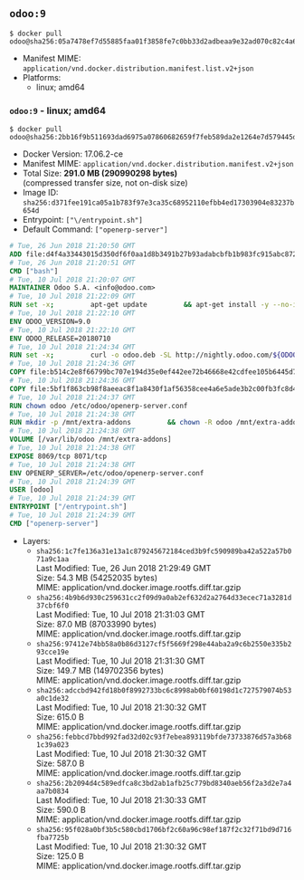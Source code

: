 ## `odoo:9`

```console
$ docker pull odoo@sha256:05a7478ef7d55885faa01f3858fe7c0bb33d2adbeaa9e32ad070c82c4a63c087
```

-	Manifest MIME: `application/vnd.docker.distribution.manifest.list.v2+json`
-	Platforms:
	-	linux; amd64

### `odoo:9` - linux; amd64

```console
$ docker pull odoo@sha256:2bb16f9b511693dad6975a07860682659f7feb589da2e1264e7d579445dcdbf3
```

-	Docker Version: 17.06.2-ce
-	Manifest MIME: `application/vnd.docker.distribution.manifest.v2+json`
-	Total Size: **291.0 MB (290990298 bytes)**  
	(compressed transfer size, not on-disk size)
-	Image ID: `sha256:d371fee191ca05a1b783f97e3ca35c68952110efbb4ed17303904e83237b654d`
-	Entrypoint: `["\/entrypoint.sh"]`
-	Default Command: `["openerp-server"]`

```dockerfile
# Tue, 26 Jun 2018 21:20:50 GMT
ADD file:d4f4a33443015d350df6f0aa1d8b3491b27b93adabcbfb1b983fc915abc8723b in / 
# Tue, 26 Jun 2018 21:20:51 GMT
CMD ["bash"]
# Tue, 10 Jul 2018 21:20:07 GMT
MAINTAINER Odoo S.A. <info@odoo.com>
# Tue, 10 Jul 2018 21:22:09 GMT
RUN set -x;         apt-get update         && apt-get install -y --no-install-recommends             ca-certificates             curl             node-less             python-gevent             python-pip             python-renderpm             python-support             python-watchdog         && curl -o wkhtmltox.deb -SL http://nightly.odoo.com/extra/wkhtmltox-0.12.1.2_linux-jessie-amd64.deb         && echo '40e8b906de658a2221b15e4e8cd82565a47d7ee8 wkhtmltox.deb' | sha1sum -c -         && dpkg --force-depends -i wkhtmltox.deb         && apt-get -y install -f --no-install-recommends         && apt-get purge -y --auto-remove -o APT::AutoRemove::RecommendsImportant=false -o APT::AutoRemove::SuggestsImportant=false npm         && rm -rf /var/lib/apt/lists/* wkhtmltox.deb         && pip install psycogreen==1.0
# Tue, 10 Jul 2018 21:22:10 GMT
ENV ODOO_VERSION=9.0
# Tue, 10 Jul 2018 21:22:10 GMT
ENV ODOO_RELEASE=20180710
# Tue, 10 Jul 2018 21:24:34 GMT
RUN set -x;         curl -o odoo.deb -SL http://nightly.odoo.com/${ODOO_VERSION}/nightly/deb/odoo_${ODOO_VERSION}c.${ODOO_RELEASE}_all.deb         && echo '79ec48555a83507ba8956f4bb25840f5c033178a odoo.deb' | sha1sum -c -         && dpkg --force-depends -i odoo.deb         && apt-get update         && apt-get -y install -f --no-install-recommends         && rm -rf /var/lib/apt/lists/* odoo.deb
# Tue, 10 Jul 2018 21:24:36 GMT
COPY file:b514c2e8f66799bc707e194d35e0ef442ee72b46668e42cdfee105b6445d7eb0 in / 
# Tue, 10 Jul 2018 21:24:36 GMT
COPY file:5bf1f863cb98f8aeeac8f1a8430f1af56358cee4a6e5ade3b2c00fb3fc8d4162 in /etc/odoo/ 
# Tue, 10 Jul 2018 21:24:37 GMT
RUN chown odoo /etc/odoo/openerp-server.conf
# Tue, 10 Jul 2018 21:24:38 GMT
RUN mkdir -p /mnt/extra-addons         && chown -R odoo /mnt/extra-addons
# Tue, 10 Jul 2018 21:24:38 GMT
VOLUME [/var/lib/odoo /mnt/extra-addons]
# Tue, 10 Jul 2018 21:24:38 GMT
EXPOSE 8069/tcp 8071/tcp
# Tue, 10 Jul 2018 21:24:38 GMT
ENV OPENERP_SERVER=/etc/odoo/openerp-server.conf
# Tue, 10 Jul 2018 21:24:39 GMT
USER [odoo]
# Tue, 10 Jul 2018 21:24:39 GMT
ENTRYPOINT ["/entrypoint.sh"]
# Tue, 10 Jul 2018 21:24:39 GMT
CMD ["openerp-server"]
```

-	Layers:
	-	`sha256:1c7fe136a31e13a1c879245672184ced3b9fc590989ba42a522a57b071a9c1aa`  
		Last Modified: Tue, 26 Jun 2018 21:29:49 GMT  
		Size: 54.3 MB (54252035 bytes)  
		MIME: application/vnd.docker.image.rootfs.diff.tar.gzip
	-	`sha256:4b9b6d930c259631cc2f09d9a0ab2ef632d2a2764d33ecec71a3281d37cbf6f0`  
		Last Modified: Tue, 10 Jul 2018 21:31:03 GMT  
		Size: 87.0 MB (87033990 bytes)  
		MIME: application/vnd.docker.image.rootfs.diff.tar.gzip
	-	`sha256:97412e74bb58a0b86d3127cf5f5669f298e44aba2a9c6b2550e335b293cce19e`  
		Last Modified: Tue, 10 Jul 2018 21:31:30 GMT  
		Size: 149.7 MB (149702356 bytes)  
		MIME: application/vnd.docker.image.rootfs.diff.tar.gzip
	-	`sha256:adccbd942fd18b0f8992733bc6c8998ab0bf60198d1c727579074b53a0c1de32`  
		Last Modified: Tue, 10 Jul 2018 21:30:32 GMT  
		Size: 615.0 B  
		MIME: application/vnd.docker.image.rootfs.diff.tar.gzip
	-	`sha256:febbcd7bbd992fad32d02c93f7ebea893119bfde73733876d57a3b681c39a023`  
		Last Modified: Tue, 10 Jul 2018 21:30:32 GMT  
		Size: 587.0 B  
		MIME: application/vnd.docker.image.rootfs.diff.tar.gzip
	-	`sha256:2b2094d4c589edfca8c3bd2ab1afb25c779bd8340aeb56f2a3d2e7a4aa7b0834`  
		Last Modified: Tue, 10 Jul 2018 21:30:33 GMT  
		Size: 590.0 B  
		MIME: application/vnd.docker.image.rootfs.diff.tar.gzip
	-	`sha256:95f028a0bf3b5c580cbd1706bf2c60a96c98ef187f2c32f71bd9d716fba7725b`  
		Last Modified: Tue, 10 Jul 2018 21:30:32 GMT  
		Size: 125.0 B  
		MIME: application/vnd.docker.image.rootfs.diff.tar.gzip
